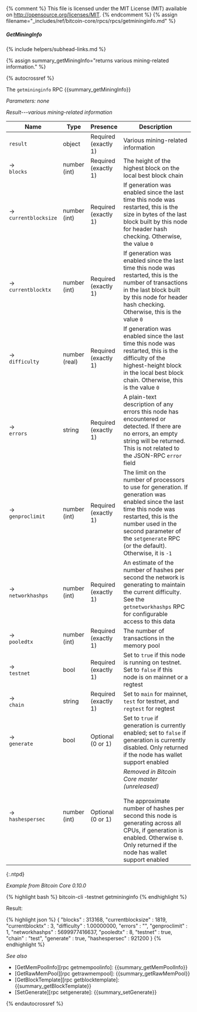 {% comment %}
This file is licensed under the MIT License (MIT) available on
http://opensource.org/licenses/MIT.
{% endcomment %}
{% assign filename="_includes/ref/bitcoin-core/rpcs/rpcs/getmininginfo.md" %}

##### GetMiningInfo
{% include helpers/subhead-links.md %}

{% assign summary_getMiningInfo="returns various mining-related information." %}

{% autocrossref %}

The `getmininginfo` RPC {{summary_getMiningInfo}}

*Parameters: none*

*Result---various mining-related information*

| Name                    | Type              | Presence                    | Description
|-------------------------|-------------------|-----------------------------|----------------
| `result`                | object            | Required<br>(exactly 1)     | Various mining-related information
| →<br>`blocks`           | number (int)      | Required<br>(exactly 1)     | The height of the highest block on the local best block chain
| →<br>`currentblocksize` | number (int)      | Required<br>(exactly 1)     | If generation was enabled since the last time this node was restarted, this is the size in bytes of the last block built by this node for header hash checking.  Otherwise, the value `0`
| →<br>`currentblocktx`   | number (int)      | Required<br>(exactly 1)     | If generation was enabled since the last time this node was restarted, this is the number of transactions in the last block built by this node for header hash checking.  Otherwise, this is the value `0`
| →<br>`difficulty`       | number (real)     | Required<br>(exactly 1)     | If generation was enabled since the last time this node was restarted, this is the difficulty of the highest-height block in the local best block chain.  Otherwise, this is the value `0`
| →<br>`errors`           | string            | Required<br>(exactly 1)     | A plain-text description of any errors this node has encountered or detected.  If there are no errors, an empty string will be returned.  This is not related to the JSON-RPC `error` field
| →<br>`genproclimit`     | number (int)      | Required<br>(exactly 1)     | The limit on the number of processors to use for generation.  If generation was enabled since the last time this node was restarted, this is the number used in the second parameter of the `setgenerate` RPC (or the default).  Otherwise, it is `-1`
| →<br>`networkhashps`    | number (int)      | Required<br>(exactly 1)     | An estimate of the number of hashes per second the network is generating to maintain the current difficulty.  See the `getnetworkhashps` RPC for configurable access to this data
| →<br>`pooledtx`         | number (int)      | Required<br>(exactly 1)     | The number of transactions in the memory pool
| →<br>`testnet`          | bool              | Required<br>(exactly 1)     | Set to `true` if this node is running on testnet.  Set to `false` if this node is on mainnet or a regtest
| →<br>`chain`            | string            | Required<br>(exactly 1)     | Set to `main` for mainnet, `test` for testnet, and `regtest` for regtest
| →<br>`generate`         | bool              | Optional<br>(0 or 1)        | Set to `true` if generation is currently enabled; set to `false` if generation is currently disabled.  Only returned if the node has wallet support enabled
| →<br>`hashespersec`     | number (int)      | Optional<br>(0 or 1)        | *Removed in Bitcoin Core master (unreleased)*<br><br>The approximate number of hashes per second this node is generating across all CPUs, if generation is enabled.  Otherwise `0`.  Only returned if the node has wallet support enabled
{:.ntpd}

*Example from Bitcoin Core 0.10.0*

{% highlight bash %}
bitcoin-cli -testnet getmininginfo
{% endhighlight %}

Result:

{% highlight json %}
{
    "blocks" : 313168,
    "currentblocksize" : 1819,
    "currentblocktx" : 3,
    "difficulty" : 1.00000000,
    "errors" : "",
    "genproclimit" : 1,
    "networkhashps" : 5699977416637,
    "pooledtx" : 8,
    "testnet" : true,
    "chain" : "test",
    "generate" : true,
    "hashespersec" : 921200
}
{% endhighlight %}

*See also*

* [GetMemPoolInfo][rpc getmempoolinfo]: {{summary_getMemPoolInfo}}
* [GetRawMemPool][rpc getrawmempool]: {{summary_getRawMemPool}}
* [GetBlockTemplate][rpc getblocktemplate]: {{summary_getBlockTemplate}}
* [SetGenerate][rpc setgenerate]: {{summary_setGenerate}}

{% endautocrossref %}
